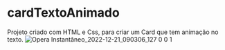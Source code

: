 # cardTextoAnimado
Projeto criado com HTML e Css, para criar um Card que tem animação no texto.
![Opera Instantâneo_2022-12-21_090306_127 0 0 1](https://user-images.githubusercontent.com/102341451/208900963-efa1d9db-d792-4493-b7d4-6d45294ad055.png)
